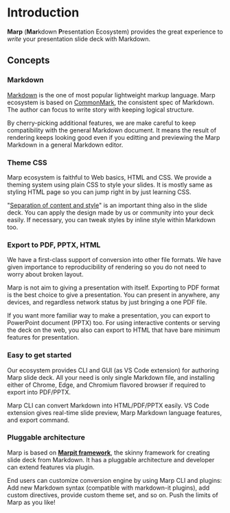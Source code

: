 # Introduction

**Marp** (**Mar**kdown **P**resentation Ecosystem) provides the great experience to _write_ your presentation slide deck with Markdown.

## Concepts

### Markdown

[Markdown] is the one of most popular lightweight markup language. Marp ecosystem is based on [CommonMark], the consistent spec of Markdown. The author can focus to write story with keeping logical structure.

[markdown]: https://en.wikipedia.org/wiki/Markdown
[commonmark]: https://commonmark.org/

By cherry-picking additional features, we are make careful to keep compatibility with the general Markdown document. It means the result of rendering keeps looking good even if you editting and previewing the Marp Markdown in a general Markdown editor.

### Theme CSS

Marp ecosystem is faithful to Web basics, HTML and CSS. We provide a theming system using plain CSS to style your slides. It is mostly same as styling HTML page so you can jump right in by just learning CSS.

"[Separation of content and style](https://en.wikipedia.org/wiki/Separation_of_content_and_presentation)" is an important thing also in the slide deck. You can apply the design made by us or community into your deck easily. If necessary, you can tweak styles by inline style within Markdown too.

### Export to PDF, PPTX, HTML

We have a first-class support of conversion into other file formats. We have given importance to reproducibility of rendering so you do not need to worry about broken layout.

Marp is not aim to giving a presentation with itself. Exporting to PDF format is the best choice to give a presentation. You can present in anywhere, any devices, and regardless network status by just bringing a one PDF file.

If you want more familiar way to make a presentation, you can export to PowerPoint document (PPTX) too. For using interactive contents or serving the deck on the web, you also can export to HTML that have bare minimum features for presentation.

### Easy to get started

Our ecosystem provides CLI and GUI (as VS Code extension) for authoring Marp slide deck. All your need is only single Markdown file, and installing either of Chrome, Edge, and Chromium flavored browser if required to export into PDF/PPTX.

Marp CLI can convert Markdown into HTML/PDF/PPTX easily. VS Code extension gives real-time slide preview, Marp Markdown language features, and export command.

### Pluggable architecture

Marp is based on **[Marpit framework]**, the skinny framework for creating slide deck from Markdown. It has a pluggable architecture and developer can extend features via plugin.

End users can customize conversion engine by using Marp CLI and plugins: Add new Markdown syntax (compatible with markdown-it plugins), add custom directives, provide custom theme set, and so on. Push the limits of Marp as you like!

[marpit framework]: https://marpit.marp.app
